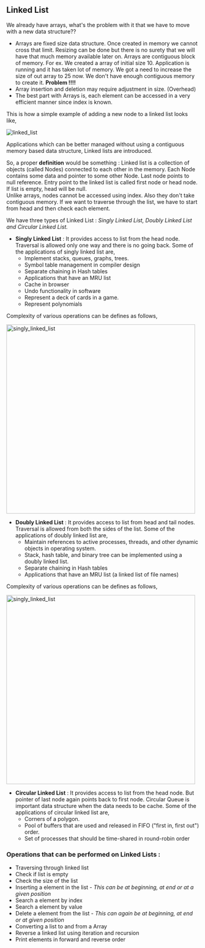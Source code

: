 ## Linked List

We already have arrays, what's the problem with it that we have to move with a new data structure??
- Arrays are fixed size data structure. Once created in memory we cannot cross that limit. Resizing can be done but there is no surety that we will have that much memory available later on. Arrays are contiguous block of memory. For ex. We created a array of initial size 10. Application is running and it has taken lot of memory. We got a need to increase the size of out array to 25 now. We don't have enough contiguous memory to create it. **Problem !!!!**  
- Array insertion and deletion may require adjustment in size. (Overhead)  
- The best part with Arrays is, each element can be accessed in a very efficient manner since index is known.

This is how a simple example of adding a new node to a linked list looks like,

![linked_list](https://cloud.githubusercontent.com/assets/3439029/22178994/1d5fc414-dffb-11e6-8177-7a5628c09b46.png)

Applications which can be better managed without using a contiguous memory based data structure, Linked lists are introduced.

So, a proper **definition** would be something : Linked list is a collection of objects (called Nodes) connected to each other in the memory. Each Node contains some data and pointer to some other Node. Last node points to null reference. Entry point to the linked list is called first node or head node. If list is empty, head will be null.  
Unlike arrays, nodes cannot be accessed using index. Also they don't take contiguous memory.
If we want to traverse through the list, we have to start from head and then check each element.

We have three types of Linked List : _Singly Linked List, Doubly Linked List and Circular Linked List._

- **Singly Linked List** : It provides access to list from the head node. Traversal is allowed only one way and there is no going back. Some of the applications of singly linked list are,
    - Implement stacks, queues, graphs, trees.
    - Symbol table management in compiler design
    - Separate chaining in Hash tables
    - Applications that have an MRU list
    - Cache in browser
    - Undo functionality in software
    - Represent a deck of cards in a game.
    - Represent polynomials

Complexity of various operations can be defines as follows, 

<img width="493" alt="singly_linked_list" src="https://cloud.githubusercontent.com/assets/3439029/22179122/e3ad7596-dffe-11e6-81bf-823e8ed38c64.png">

- **Doubly Linked List** : It provides access to list from head and tail nodes. Traversal is allowed from both the sides of the list. Some of the applications of doubly linked list are,
    - Maintain references to active processes, threads, and other dynamic objects in operating system.
    - Stack, hash table, and binary tree can be implemented using a doubly linked list.
    - Separate chaining in Hash tables
    - Applications that have an MRU list (a linked list of file names)

Complexity of various operations can be defines as follows, 

<img width="493" alt="singly_linked_list" src="https://cloud.githubusercontent.com/assets/3439029/22179122/e3ad7596-dffe-11e6-81bf-823e8ed38c64.png">

- **Circular Linked List** : It provides access to list from the head node. But pointer of last node again points back to first node. Circular Queue is important data structure when the data needs to be cache. Some of the applications of circular linked list are,
    - Corners of a polygon.
    - Pool of buffers that are used and released in FIFO ("first in, first out") order.
    - Set of processes that should be time-shared in round-robin order

### Operations that can be performed on Linked Lists :
- Traversing through linked list
- Check if list is empty
- Check the size of the list
- Inserting a element in the list - *This can be at beginning, at end or at a given position*
- Search a element by index
- Search a element by value
- Delete a element from the list - *This can again be at beginning, at end or at given position*
- Converting a list to and from a Array 
- Reverse a linked list using iteration and recursion
- Print elements in forward and reverse order
